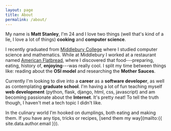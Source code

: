 ```yaml
---
layout: page
title: About
permalink: /about/
---
```


My name is **Matt Stanley**, I'm 24 and I love two things (well that's kind of 
a lie, I love a lot of things) **cooking** and **computer science**. 

I recently graduated from [Middlebury College](http://www.middlebury.edu/) where I studied
computer science and mathematics. While at Middlebury I worked at a restaurant
named [American Flatbread](http://www.americanflatbread.com/), where I discovered
that food---preparing, eating, history of, **enjoying**---was really cool. I split my time between things like: 
reading about the **OSI model** and researching the **Mother Sauces**. 

Currently I'm looking to dive into a **career** as a **software developer**, as well as 
contemplating **graduate school**. I'm having a lot of fun teaching myself **web development**
(python, flask, django, html, css, javascript) and am becoming passionate about
the **Internet**. It's pretty neat! To tell the truth though, I haven't met a tech topic
I didn't like. 

In the culinary world I'm hooked on dumplings, both eating and making them. If you 
have any tips, tricks or recipes, [send them my way](mailto:{{ site.data.author.email }}).

<svg width="100%" height="350" id="pie"></svg>

<script src="/assets/js/pie.js" type="text/javascript"></script>
